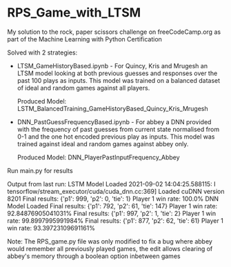 # RPS_Game_with_LTSM
My solution to the rock, paper scissors challenge on freeCodeCamp.org as part of the Machine Learning with Python Certification

Solved with 2 strategies:
	
 - LTSM_GameHistoryBased.ipynb - For Quincy, Kris and Mrugesh an LTSM model looking at both previous guesses and responses over the past 100 plays as inputs. This model was trained on a balanced dataset of ideal and random games against all players. 

	Produced Model: LSTM_BalancedTraining_GameHistoryBased_Quincy_Kris_Mrugesh

 - DNN_PastGuessFrequencyBased.ipynb - For abbey a DNN provided with the frequency of past guesses from current state normalised from 0-1 and the one hot encoded previous play as inputs. This model was trained against ideal and random games against abbey only.

	Produced Model: DNN_PlayerPastInputFrequency_Abbey

Run main.py for results

Output from last run:
LSTM Model Loaded
2021-09-02 14:04:25.588115: I tensorflow/stream_executor/cuda/cuda_dnn.cc:369] Loaded cuDNN version 8201
Final results: {'p1': 999, 'p2': 0, 'tie': 1}
Player 1 win rate: 100.0%
DNN Model Loaded
Final results: {'p1': 792, 'p2': 61, 'tie': 147}
Player 1 win rate: 92.84876905041031%
Final results: {'p1': 997, 'p2': 1, 'tie': 2}
Player 1 win rate: 99.8997995991984%
Final results: {'p1': 877, 'p2': 62, 'tie': 61}
Player 1 win rate: 93.39723109691161%

Note: The RPS_game.py file was only modified to fix a bug where abbey would remember all previously played games, the edit allows clearing of abbey's memory through a boolean option inbetween games

